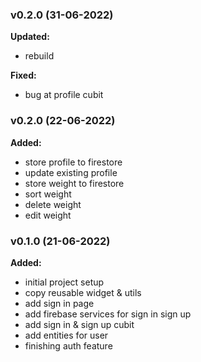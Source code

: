 ### v0.2.0 (31-06-2022)
**Updated:**
- rebuild 

**Fixed:**
- bug at profile cubit

### v0.2.0 (22-06-2022)
**Added:**
- store profile to firestore
- update existing profile
- store weight to firestore
- sort weight 
- delete weight
- edit weight

### v0.1.0 (21-06-2022)
**Added:**
- initial project setup
- copy reusable widget & utils
- add sign in page
- add firebase services for sign in sign up
- add sign in & sign up cubit
- add entities for user 
- finishing auth feature